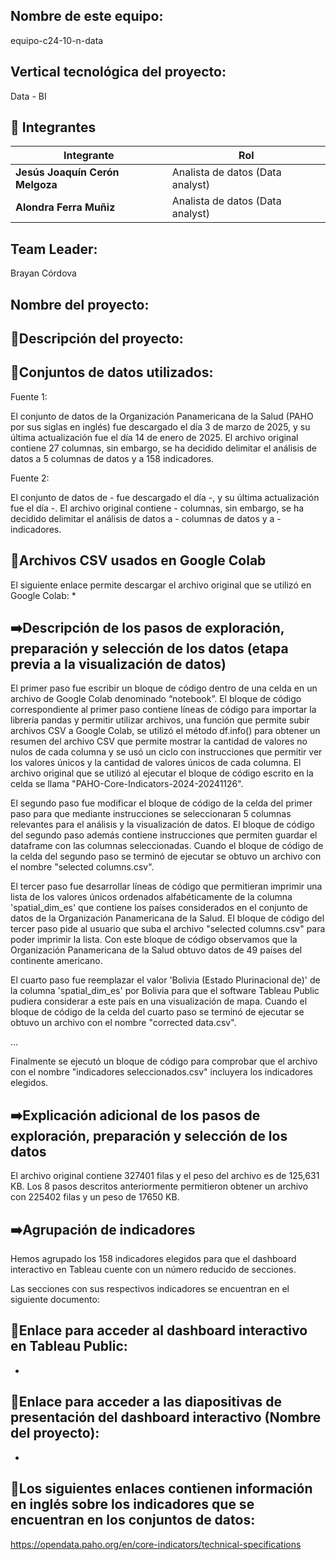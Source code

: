 ## Nombre de este equipo: 

equipo-c24-10-n-data

## Vertical tecnológica del proyecto: 

Data - BI

## 👥 Integrantes

<div align="left">
  <table>
    <thead>
      <tr>
        <th>Integrante</th>
        <th>Rol</th>
      </tr>
    </thead>
    <tbody>
      <tr>
        <td><b>Jesús Joaquín Cerón Melgoza</b></td>
        <td>Analista de datos (Data analyst) </td>
      </tr>
      <tr>
        <td><b>Alondra Ferra Muñiz</b></td>
        <td>Analista de datos (Data analyst) </td>
      </tr>
    </tbody>
  </table>
</div>

## Team Leader:

Brayan Córdova

## Nombre del proyecto:



## 📄Descripción del proyecto:



## 📖Conjuntos de datos utilizados:

Fuente 1: 

El conjunto de datos de la Organización Panamericana de la Salud (PAHO por sus siglas en inglés) fue descargado el día 3 de marzo de 2025, y su última actualización fue el día 14 de enero de 2025. El archivo original contiene 27 columnas, sin embargo, se ha decidido delimitar el análisis de datos a 5 columnas de datos y a 158 indicadores.

Fuente 2: 

El conjunto de datos de - fue descargado el día -, y su última actualización fue el día -. El archivo original contiene - columnas, sin embargo, se ha decidido delimitar el análisis de datos a - columnas de datos y a - indicadores.

## 📖Archivos CSV usados en Google Colab

El siguiente enlace permite descargar el archivo original que se utilizó en Google Colab:
*

## ➡️Descripción de los pasos de exploración, preparación y selección de los datos (etapa previa a la visualización de datos)

El primer paso fue escribir un bloque de código dentro de una celda en un archivo de Google Colab denominado “notebook”. El bloque de código correspondiente al primer paso contiene líneas de código para importar la librería pandas y permitir utilizar archivos, una función que permite subir archivos CSV a Google Colab, se utilizó el método df.info() para obtener un resumen del archivo CSV que permite mostrar la cantidad de valores no nulos de cada columna y se usó un ciclo con instrucciones que permitir ver los valores únicos y la cantidad de valores únicos de cada columna. El archivo original que se utilizó al ejecutar el bloque de código escrito en la celda se llama "PAHO-Core-Indicators-2024-20241126".

El segundo paso fue modificar el bloque de código de la celda del primer paso para que mediante instrucciones se seleccionaran 5 columnas relevantes para el análisis y la visualización de datos. El bloque de código del segundo paso además contiene instrucciones que permiten guardar el dataframe con las columnas seleccionadas. Cuando el bloque de código de la celda del segundo paso se terminó de ejecutar se obtuvo un archivo con el nombre "selected columns.csv".

El tercer paso fue desarrollar líneas de código que permitieran imprimir una lista de los valores únicos ordenados alfabéticamente de la columna 'spatial_dim_es' que contiene los países considerados en el conjunto de datos de la Organización Panamericana de la Salud. El bloque de código del tercer paso pide al usuario que suba el archivo "selected columns.csv" para poder imprimir la lista. Con este bloque de código observamos que la Organización Panamericana de la Salud obtuvo datos de 49 países del continente americano.

El cuarto paso fue reemplazar el valor 'Bolivia (Estado Plurinacional de)' de la columna 'spatial_dim_es' por Bolivia para que el software Tableau Public pudiera considerar a este país en una visualización de mapa. Cuando el bloque de código de la celda del cuarto paso se terminó de ejecutar se obtuvo un archivo con el nombre "corrected data.csv".

...

Finalmente se ejecutó un bloque de código para comprobar que el archivo con el nombre "indicadores seleccionados.csv" incluyera los indicadores elegidos.

## ➡️Explicación adicional de los pasos de exploración, preparación y selección de los datos

El archivo original contiene 327401 filas y el peso del archivo es de 125,631 KB. Los 8 pasos descritos anteriormente permitieron obtener un archivo con 225402 filas y un peso de 17650 KB. 

## ➡️Agrupación de indicadores

Hemos agrupado los 158 indicadores elegidos para que el dashboard interactivo en Tableau cuente con un número reducido de secciones.

Las secciones con sus respectivos indicadores se encuentran en el siguiente documento:


## 🚀Enlace para acceder al dashboard interactivo en Tableau Public:

*

## 🚀Enlace para acceder a las diapositivas de presentación del dashboard interactivo (Nombre del proyecto):

*

## 📌Los siguientes enlaces contienen información en inglés sobre los indicadores que se encuentran en los conjuntos de datos:

https://opendata.paho.org/en/core-indicators/technical-specifications
